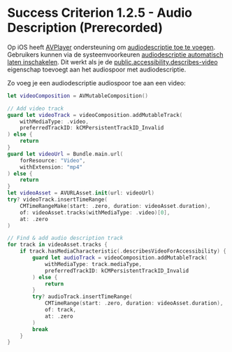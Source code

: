 # Success Criterion 1.2.5 - Audio Description (Prerecorded)

Op iOS heeft [AVPlayer](https://developer.apple.com/documentation/avfoundation/avplayer) ondersteuning om [audiodescriptie toe te voegen](https://developer.apple.com/documentation/avfoundation/media_playback_and_selection/adding_subtitles_and_alternative_audio_tracks). Gebruikers kunnen via de systeemvoorkeuren [audiodescriptie automatisch laten inschakelen](https://support.apple.com/nl-nl/HT205796). Dit werkt als je de [public.accessibility.describes-video](https://developer.apple.com/documentation/avfoundation/avmediacharacteristic/1389809-describesvideoforaccessibility) eigenschap toevoegt aan het audiospoor met audiodescriptie.

Zo voeg je een audiodescriptie audiospoor toe aan een video:

```swift
let videoComposition = AVMutableComposition()

// Add video track
guard let videoTrack = videoComposition.addMutableTrack(
    withMediaType: .video, 
    preferredTrackID: kCMPersistentTrackID_Invalid
) else { 
    return 
}
guard let videoUrl = Bundle.main.url(
    forResource: "Video", 
    withExtension: "mp4"
) else { 
    return 
}
let videoAsset = AVURLAsset.init(url: videoUrl)
try? videoTrack.insertTimeRange(
    CMTimeRangeMake(start: .zero, duration: videoAsset.duration),
    of: videoAsset.tracks(withMediaType: .video)[0],
    at: .zero
)

// Find & add audio description track
for track in videoAsset.tracks {
    if track.hasMediaCharacteristic(.describesVideoForAccessibility) {
        guard let audioTrack = videoComposition.addMutableTrack(
            withMediaType: track.mediaType, 
            preferredTrackID: kCMPersistentTrackID_Invalid
        ) else { 
            return 
        }
        try? audioTrack.insertTimeRange(
            CMTimeRange(start: .zero, duration: videoAsset.duration), 
            of: track, 
            at: .zero
        )
        break
    }
}
```
